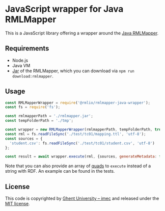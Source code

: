 # JavaScript wrapper for Java RMLMapper

This is a JavaScript library offering a wrapper around the [Java RMLMapper](https://github.com/RMLio/rmlmapper-java).

## Requirements
- Node.js
- Java VM
- [Jar](https://github.com/RMLio/rmlmapper-java/releases) of the RMLMapper, 
which you can download via `npm run download:rmlmapper`.

## Usage
```javascript
const RMLMapperWrapper = require('@rmlio/rmlmapper-java-wrapper');
const fs = require('fs');

const rmlmapperPath = './rmlmapper.jar';
const tempFolderPath = './tmp';

const wrapper = new RMLMapperWrapper(rmlmapperPath, tempFolderPath, true);
const rml = fs.readFileSync('./test/tc01/mapping.ttl', 'utf-8');
const sources = {
  'student.csv': fs.readFileSync('./test/tc01/student.csv', 'utf-8')
};

const result = await wrapper.execute(rml, {sources, generateMetadata: false, serialization: 'turtle'});
```

Note that you can also provide an array of [quads](http://rdf.js.org/data-model-spec/) to `execute` instead of a string with RDF.
An example can be found in the tests.

## License

This code is copyrighted by [Ghent University – imec](http://idlab.ugent.be/) and released under the [MIT license](http://opensource.org/licenses/MIT).

